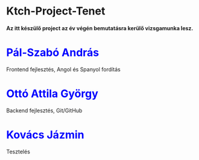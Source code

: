 <h1>Ktch-Project-Tenet</h1>
<h4>Az itt készülő project az év végén bemutatásra kerülő vizsgamunka lesz.<h4>
<h1 style="color:blue;">Pál-Szabó András</h1>
<p>Frontend fejlesztés, Angol és Spanyol fordítás</p>
<h1 style="color:blue;">Ottó Attila György</h1>
<p>Backend fejlesztés, Git/GitHub</p>
<h1 style="color:blue;">Kovács Jázmin</h1>
<p>Tesztelés</p>
